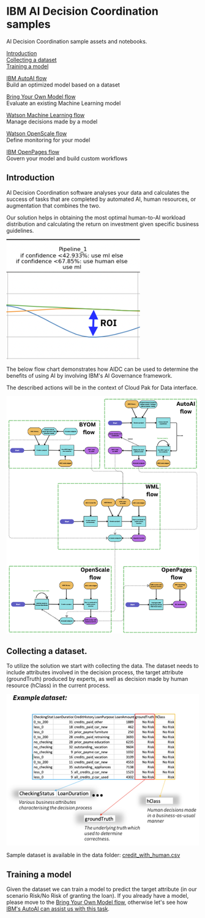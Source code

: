 # IBM AI Decision Coordination samples
AI Decision Coordination sample assets and notebooks.

[Introduction](#intro)<br>
[Collecting a dataset](#dataset)<br>
[Training a model](#model)<br>

[IBM AutoAI flow](docs/AutoAI.md#autoai)<br>
Build an optimized model based on a dataset

[Bring Your Own Model flow](docs/BYOM.md#byom)<br>
Evaluate an existing Machine Learning model

[Watson Machine Learning flow](docs/WML.md#wml)<br>
Manage decisions made by a model

[Watson OpenScale flow](docs/OpenScale.md#openscale)<br>
Define monitoring for your model

[IBM OpenPages flow](docs/OpenPages.md#openpages)<br>
Govern your model and build custom workflows

<a id="intro"></a>
## Introduction

AI Decision Coordination software analyses your data and calculates the success of tasks 
that are completed by automated AI, human resources, or augmentation that combines the two.

Our solution helps in obtaining the most optimal human-to-AI workload distribution and 
calculating the return on investment given specific business guidelines.

![roi](images/roi.png)

The below flow chart demonstrates how AIDC can be used to determine 
the benefits of using AI by involving IBM's AI Governance framework.

The described actions will be in the context of Cloud Pak for Data interface.

![AIDC flows](images/aidc.png)

<a id="dataset"></a>
## Collecting a dataset.

To utilize the solution we start with collecting the data. The dataset needs to include attributes involved in the decision process, 
the  target attribute (groundTruth) produced by experts, as well as decision made by human resource (hClass) in the current process.

![dataset](images/dataset.png)

Sample dataset is available in the data folder: [credit_with_human.csv](data/credit_with_human.csv)

<a id="model"></a>
## Training a model

Given the dataset we can train a model to predict the target attribute (in our scenario Risk/No Risk of granting the loan).
If you already have a model, please move to the [Bring Your Own Model flow](docs/BYOM.md#byom), otherwise let's see how [IBM's AutoAI can assist us with this task](docs/AutoAI.md#autoai).

